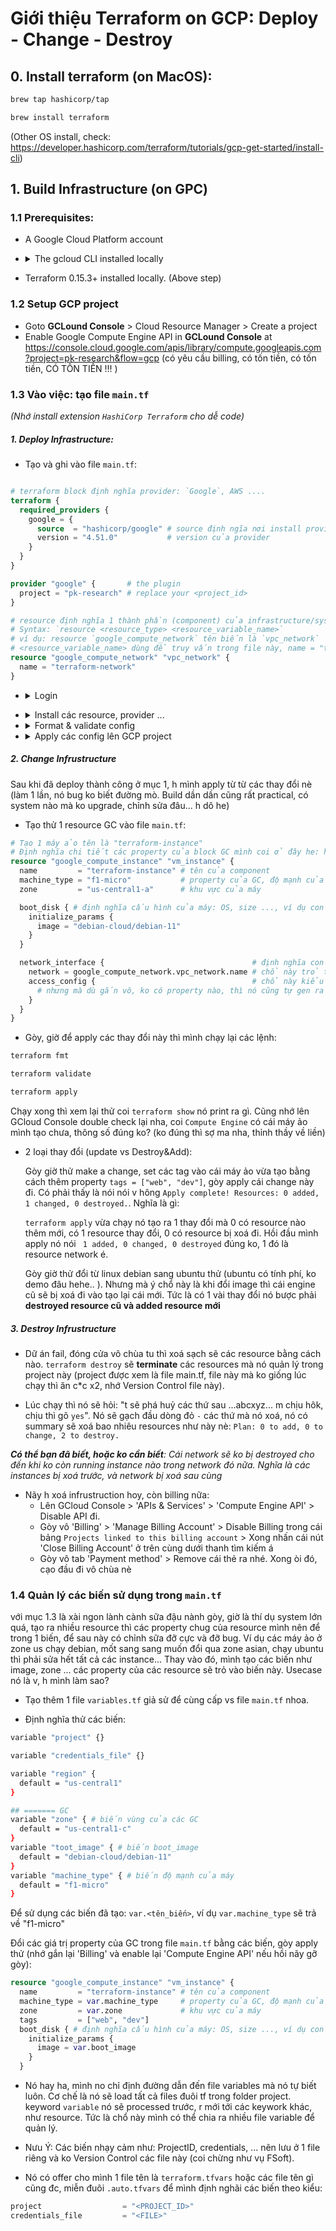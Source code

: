 # Giới thiệu Terraform on GCP: Deploy - Change - Destroy

## 0. Install terraform (on MacOS):

```sh
brew tap hashicorp/tap
```

```sh
brew install terraform
```

(Other OS install, check: https://developer.hashicorp.com/terraform/tutorials/gcp-get-started/install-cli)

## 1. Build Infrastructure (on GPC)

### 1.1 Prerequisites:

- A Google Cloud Platform account
- <details>
    <summary>The gcloud CLI installed locally</summary>
    
    #### 0. Install python  version from 3.8 to 3.12
    ```sh
    brew install python@3.11
    ```

  #### 1. Install google-cloud-sdk (có CLI trong đó, cho dễ)

  ```sh
  brew install --cask google-cloud-sdk
  ```

  _Thấy v là ngon :_

  ```
  Welcome to the Google Cloud CLI!

  Your current Google Cloud CLI version is: 496.0.0
  The latest available version is: 496.0.0
  ```

  </details>

- Terraform 0.15.3+ installed locally. (Above step)

### 1.2 Setup GCP project

- Goto **GCLound Console** > Cloud Resource Manager > Create a project
- Enable Google Compute Engine API in **GCLound Console** at https://console.cloud.google.com/apis/library/compute.googleapis.com?project=pk-research&flow=gcp (có yêu cầu billing, có tốn tiền, có tốn tiền, CÓ TỐN TIỀN !!! )

### 1.3 Vào việc: tạo file `main.tf`

_(Nhớ install extension `HashiCorp Terraform` cho dễ code)_

##### 1. Deploy Infrastructure:

- Tạo và ghi vào file `main.tf`:

```tf

# terraform block định nghĩa provider: `Google`, AWS ....
terraform {
  required_providers {
    google = {
      source  = "hashicorp/google" # source định ngĩa nơi install provider
      version = "4.51.0"           # version của provider
    }
  }
}

provider "google" {       # the plugin
  project = "pk-research" # replace your <project_id>
}

# resource định nghĩa 1 thành phần (component) của infrastructure/system
# Syntax: `resource <resource_type> <resource_variable_name>`
# ví dụ: resource `google_compute_network` tên biến là `vpc_network`
# <resource_variable_name> dùng để truy vấn trong file này, name = "terraform-network" tên thật của resource trên GCP
resource "google_compute_network" "vpc_network" {
  name = "terraform-network"
}
```

- <details>
    <summary>Login</summary>

        ```sh
            gcloud auth application-default login
        ```

  _Sẽ thấy như v, nó chỉ chổ nó lưu credentials để dùng sau này:_

  ```sh
      Your browser has been opened to visit:

      https://accounts.google.com/o/oauth2/auth?response_type=code&client_id=764086051850-6qr4p6gpi6hn506pt8ejuq83di341hur.apps.googleusercontent.com&redirect_uri=http%3A%2F%2Flocalhost%3A8085%2F&scope=openid+https%3A%2F%2Fwww.googleapis.com%2Fauth%2Fuserinfo.email+https%3A%2F%2Fwww.googleapis.com%2Fauth%2Fcloud-platform+https%3A%2F%2Fwww.googleapis.com%2Fauth%2Fsqlservice.login&state=LFnr8kqhFNXf4ZL5id3cCu5ssx2FGu&access_type=offline&code_challenge=DNn9pk9I1gXJc3ImSlrjkPhBoIfHis2r8B0qrVO_g0c&code_challenge_method=S256


      Credentials saved to file: [/Users/nthdac/.config/gcloud/application_default_credentials.json]
  ```

</details>

- <details> <summary>Install các resource, provider ... </summary>

  ```sh
    terraform init
  ```

  _Thấy v là ngon lành cành đào: `Terraform has been successfully initialized!`_

  </details>

- <details><summary>Format & validate config</summary>

  ```sh
  terraform fmt
  ```

  ```sh
  terraform validate
  ```

  _Ngon lành là khi: `Success! The configuration is valid.`_

  </details>

- <details> 
        <summary>Apply các config lên GCP project</summary>
          
        ```sh
        terraform apply
        ```

  _Ko thấy v là mệt gòy áh (¬‿¬) : `Apply complete! Resources: ... added, 0 changed, 0 destroyed.`_

  Apply xong thì tf ghi data vào file `terraform.tfstate`, file này lưu lại các resource mà tf đang quản lý (Có cả các **thông tin nhạy cảm**).

  _Docs TF khuyên ở **production** dùng `HCP Terraform or Terraform Enterprise` để lưu remotely_

  Có thể xem các resource mà TF quản lý qua CLI:

  ```sh
  terraform show
  ```

  _Nó trả về tương tự như này:_

  ```
  # google_compute_network.vpc_network:
  resource "google_compute_network" "vpc_network" {
    auto_create_subnetworks         = true
    delete_default_routes_on_create = false
    enable_ula_internal_ipv6        = false
    id                              = "projects/pk-research/global/networks/terraform-network"
    mtu                             = 0
    name                            = "terraform-network"
    project                         = "pk-research"
    routing_mode                    = "REGIONAL"
    self_link                       = "https://www.googleapis.com/compute/v1/projects/pk-research/global/networks/terraform-network"
  }
  ```

  Lên GCloud Console > VPC network sẽ thấy 1 cái network tên là `terraform-network` giống như mình định nghĩa ở cái chổ `name = "terraform-network"`
    </details>

##### 2. Change Infrustructure

Sau khi đã deploy thành công ở mục 1, h mình apply từ từ các thay đổi nè (làm 1 lần, nó bug ko biết đường mò. Build dần dần cũng rất practical, có system nào mà ko upgrade, chỉnh sửa đâu... h dô he)

- Tạo thử 1 resource GC vào file `main.tf`:

```tf
# Tạo 1 máy ảo tên là "terraform-instance"
# Định nghĩa chi tiết các property của block GC mình coi ở đây he: https://registry.terraform.io/providers/hashicorp/google/latest/docs/resources/compute_instance?product_intent=terraform
resource "google_compute_instance" "vm_instance" {
  name         = "terraform-instance" # tên của component
  machine_type = "f1-micro"           # property của GC, độ mạnh của máy ảo
  zone         = "us-central1-a"      # khu vực của máy

  boot_disk { # định nghĩa cấu hình của máy: OS, size ..., ví dụ con này chạy linux debian
    initialize_params {
      image = "debian-cloud/debian-11"
    }
  }

  network_interface {                                 # định nghĩa con này nằm trong network nào
    network = google_compute_network.vpc_network.name # chổ này trỏ tới cái network hồi nãy mình định nghĩa nè
    access_config {                                   # chổ này kiểu config để coi IP nào được ra internet, bỏ obj thì nó ko kết nối đc internet
      # nhưng mà dù gắn vô, ko có property nào, thì nó cũng tự gen ra và nó kết nối đc internet (vd như v là này kết nối internet đc nè)
    }
  }
}

```

- Gòy, giờ để apply các thay đổi này thì mình chạy lại các lệnh:

```sh
terraform fmt
```

```sh
terraform validate
```

```sh
terraform apply
```

Chạy xong thì xem lại thử coi `terraform show` nó print ra gì. Cũng nhớ lên GCloud Console double check lại nha, coi `Compute Engine` có cái máy ảo mình tạo chưa, thông số đúng ko? (ko đúng thì sợ ma nha, thỉnh thầy về liền)

- 2 loại thay đổi (update vs Destroy&Add):

  Gòy giờ thử make a change, set các tag vào cái máy ảo vừa tạo bằng cách thêm property `tags = ["web", "dev"]`, gòy apply cái change này đi. Có phải thấy là nói nói v hông `Apply complete! Resources: 0 added, 1 changed, 0 destroyed.`. Nghĩa là gì:

  `terraform apply` vừa chạy nó tạo ra 1 thay đổi mà 0 có resource nào thêm mới, có 1 resource thay đổi, 0 có resource bị xoá đi. Hồi đầu mình apply nó nói ` 1 added, 0 changed, 0 destroyed` đúng ko, 1 đó là resource network é.

  Gòy giờ thử đổi từ linux debian sang ubuntu thử (ubuntu có tính phí, ko demo đâu hehe.. ). Nhưng mà ý chổ này là khi đổi image thì cái engine cũ sẽ bị xoá đi vào tạo lại cái mới. Tức là có 1 vài thay đổi nó bược phải **destroyed resource cũ và added resource mới**

##### 3. Destroy Infrustructure

- Dữ án fail, đóng cửa vô chùa tu thì xoá sạch sẽ các resource bằng cách nào. `terraform destroy` sẽ **terminate** các resources mà nó quản lý trong project này (project được xem là file main.tf, file này mà ko giống lúc chạy thì ăn c\*c x2, nhớ Version Control file này).

- Lúc chạy thì nó sẽ hỏi: "t sẽ phá huỷ các thứ sau ...abcxyz... m chịu hôk, chịu thì gõ `yes`". Nó sẽ gạch đầu dòng đỏ `-` các thứ mà nó xoá, nó có summary sẽ xoá bao nhiêu resources như này nè: `Plan: 0 to add, 0 to change, 2 to destroy.`

_**Có thể bạn đã biết, hoặc ko cần biết**: Cái network sẽ ko bị destroyed cho đến khi ko còn running instance nào trong network đó nữa. Nghĩa là các instances bị xoá trước, và network bị xoá sau cùng_

- Nãy h xoá infrustruction hoy, còn billing nữa:
  - Lên GCloud Console > 'APIs & Services' > 'Compute Engine API' > Disable API đi.
  - Gòy vô 'Billing' > 'Manage Billing Account' > Disable Billing trong cái bảng `Projects linked to this billing account` > Xong nhấn cái nút 'Close Billing Account' ở trên cùng dưới thanh tìm kiếm á
  - Gòy vô tab 'Payment method' > Remove cái thẻ ra nhé. Xong òi đó, cạo đầu đi vô chùa nè

### 1.4 Quản lý các biến sử dụng trong `main.tf`

với mục 1.3 là xài ngon lành cành sữa đậu nành gòy, giờ là thí dụ system lớn quá, tạo ra nhiều resource thì các property chug của resource mình nên để trong 1 biến, để sau này có chỉnh sữa đỡ cực và đỡ bug. Ví dụ các máy ảo ở zone us chạy debian, mốt sang sang muốn đổi qua zone asian, chạy ubuntu thì phải sửa hết tất cả các instance... Thay vào đó, mình tạo các biến như image, zone ... các property của các resource sẽ trỏ vào biến này. Usecase nó là v, h mình làm sao?

- Tạo thêm 1 file `variables.tf` giả sử để cùng cấp vs file `main.tf` nhoa.

- Định nghĩa thử các biến:

```sh
variable "project" {}

variable "credentials_file" {}

variable "region" {
  default = "us-central1"
}

## ======= GC
variable "zone" { # biến vùng của các GC
  default = "us-central1-c"
}
variable "toot_image" { # biến boot_image
  default = "debian-cloud/debian-11"
}
variable "machine_type" { # biến độ mạnh của máy
  default = "f1-micro"
}

```

Để sử dụng các biến đã tạo: `var.<tên_biến>`, ví dụ `var.machine_type` sẽ trả về "f1-micro"

Đổi các giá trị property của GC trong file `main.tf` bằng các biến, gòy apply thử (nhớ gắn lại 'Billing' và enable lại 'Compute Engine API' nếu hồi nãy gỡ gòy):

```tf
resource "google_compute_instance" "vm_instance" {
  name         = "terraform-instance" # tên của component
  machine_type = var.machine_type     # property của GC, độ mạnh của máy ảo
  zone         = var.zone             # khu vực của máy
  tags         = ["web", "dev"]
  boot_disk { # định nghĩa cấu hình của máy: OS, size ..., ví dụ con này chạy linux debian
    initialize_params {
      image = var.boot_image
    }
  }
```

- Nó hay ha, mình no chỉ định đường dẫn đến file variables mà nó tự biết luôn. Cơ chế là nó sẽ load tất cả files đuôi tf trong folder project. keyword `variable` nó sẽ processed trước, r mới tới các keywork khác, như resource. Tức là chổ này mình có thể chia ra nhiều file variable để quản lý.

- Nưu Ý: Các biến nhạy cảm như: ProjectID, credentials, ... nên lưu ở 1 file riêng và ko Version Control các file này (coi chừng như vụ FSoft).

- Nó có offer cho mình 1 file tên là `terraform.tfvars` hoặc các file tên gì cũng đc, miễn đuôi `.auto.tfvars` để mình định nghãi các biến theo kiểu:

```tfvars
project                  = "<PROJECT_ID>"
credentials_file         = "<FILE>"
```
